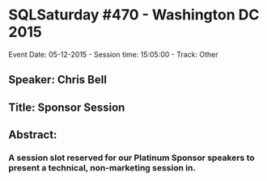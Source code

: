 # SQLSaturday #470 - Washington DC 2015
Event Date: 05-12-2015 - Session time: 15:05:00 - Track: Other
## Speaker: Chris Bell
## Title: Sponsor Session
## Abstract:
### A session slot reserved for our Platinum Sponsor speakers to present a technical, non-marketing session in.
